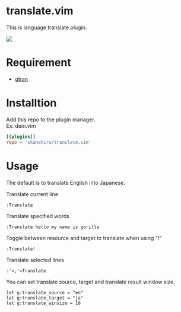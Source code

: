 # translate.vim
This is language translate plugin.

![](https://i.imgur.com/pQ3hKes.gif)

# Requirement
- [gtran](https://github.com/skanehira/gtran)

# Installtion
Add this repo to the plugin manager.  
Ex: dein.vim

```toml
[[plugins]]
repo = 'skanehira/translate.vim'
```

# Usage
The default is to translate English into Japanese.

Translate current line
```vim
:Translate
```

Translate specified words
```vim
:Translate hello my name is gorilla
```

Toggle between resource and target to translate when using "!"
```vim
:Translate!
```

Translate selected lines
```vim
:'<,'>Translate
```

You can set translate source, target and translate result window size.
```vim
let g:translate_source = "en"
let g:translate_target = "ja"
let g:translate_winsize = 10
```
